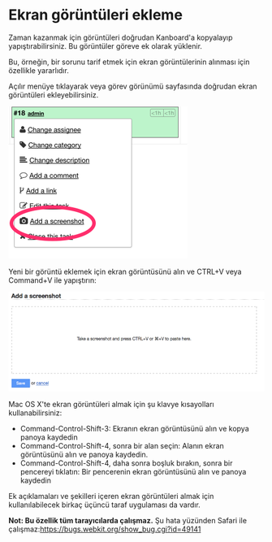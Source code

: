 Ekran görüntüleri ekleme
==================

Zaman kazanmak için görüntüleri doğrudan Kanboard'a kopyalayıp yapıştırabilirsiniz.
Bu görüntüler göreve ek olarak yüklenir.

Bu, örneğin, bir sorunu tarif etmek için ekran görüntülerinin alınması için özellikle yararlıdır.

Açılır menüye tıklayarak veya görev görünümü sayfasında doğrudan ekran görüntüleri ekleyebilirsiniz.

![Drop-down screenshot menu](../screenshots/dropdown-screenshot.png)

Yeni bir görüntü eklemek için ekran görüntüsünü alın ve CTRL+V veya Command+V ile yapıştırın:

![Screenshot page](../screenshots/task-screenshot.png)

Mac OS X'te ekran görüntüleri almak için şu klavye kısayolları kullanabilirsiniz:

- Command-Control-Shift-3: Ekranın ekran görüntüsünü alın ve kopya panoya kaydedin
- Command-Control-Shift-4, sonra bir alan seçin: Alanın ekran görüntüsünü alın ve panoya kaydedin.
- Command-Control-Shift-4, daha sonra boşluk bırakın, sonra bir pencereyi tıklatın: Bir pencerenin ekran görüntüsünü alın ve panoya kaydedin

Ek açıklamaları ve şekilleri içeren ekran görüntüleri almak için kullanılabilecek birkaç üçüncü taraf uygulaması da vardır.

**Not: Bu özellik tüm tarayıcılarda çalışmaz.** Şu hata yüzünden Safari ile çalışmaz:https://bugs.webkit.org/show_bug.cgi?id=49141
